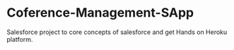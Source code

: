 # Coference-Management-SApp
Salesforce project to core concepts of salesforce and get Hands on Heroku platform.
